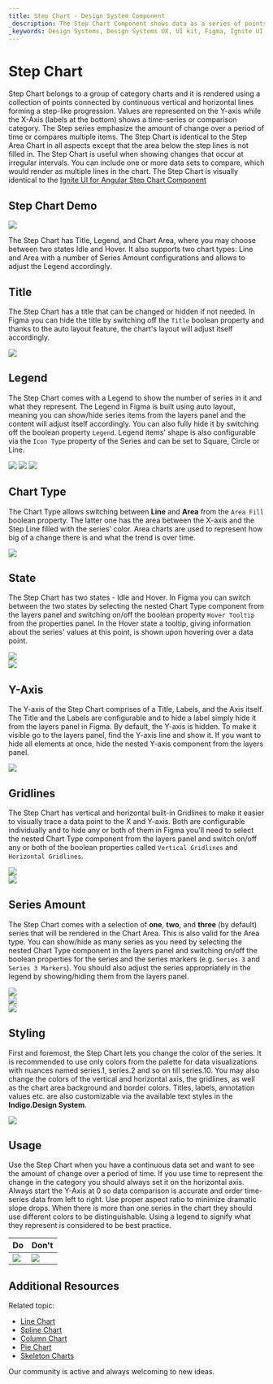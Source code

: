 ```yaml
---
title: Step Chart - Design System Component
_description: The Step Chart Component shows data as a series of points connected by straight lines, resembling steps.
_keywords: Design Systems, Design Systems UX, UI kit, Figma, Ignite UI for Angular, Figma to Angular, Angular, Angular Design System, Export code from Figma, Design Kits for Angular, Figma HTML, Figma to HTML, Figma UI kits
---
```


# Step Chart

Step Chart belongs to a group of category charts and it is rendered using a collection of points connected by continuous vertical and horizontal lines forming a step-like progression. Values are represented on the Y-axis while the X-Axis (labels at the bottom) shows a time-series or comparison category. The Step series emphasize the amount of change over a period of time or compares multiple items. The Step Chart is identical to the Step Area Chart in all aspects except that the area below the step lines is not filled in. The Step Chart is useful when showing changes that occur at irregular intervals. You can include one or more data sets to compare, which would render as multiple lines in the chart. The Step Chart is visually identical to the [Ignite UI for Angular Step Chart Component](https://www.infragistics.com/products/ignite-ui-angular/angular/components/charts/types/step-chart.html)


## Step Chart Demo

<img class="responsive-img" src="../images/step_chart_demo.png" srcset="../images/step_chart_demo@2x.png 2x" />

The Step Chart has Title, Legend, and Chart Area, where you may choose between two states Idle and Hover. It also supports two chart types: Line and Area with a number of Series Amount configurations and allows to adjust the Legend accordingly.

## Title

The Step Chart has a title that can be changed or hidden if not needed. In Figma you can hide the title by switching off the `Title` boolean property and thanks to the auto layout feature, the chart's layout will adjust itself accordingly.

<img class="responsive-img" src="../images/step_chart_no_title.png" srcset="../images/step_chart_no_title@2x.png 2x" />

## Legend

The Step Chart comes with a Legend to show the number of series in it and what they represent. The Legend in Figma is built using auto layout, meaning you can show/hide series items from the layers panel and the content will adjust itself accordingly. You can also fully hide it by switching off the boolean property `Legend`. Legend items' shape is also configurable via the `Icon Type` property of the Series and can be set to Square, Circle or Line.

<img class="responsive-img" src="../images/step_chart_legend_square.png" srcset="../images/step_chart_legend_square@2x.png 2x" />
<img class="responsive-img" src="../images/step_chart_legend_circle.png" srcset="../images/step_chart_legend_circle@2x.png 2x" />
<img class="responsive-img" src="../images/step_chart_legend_line.png" srcset="../images/step_chart_legend_line@2x.png 2x" />

## Chart Type

The Chart Type allows switching between **Line** and **Area** from the `Area Fill` boolean property. The latter one has the area between the X-axis and the Step Line filled with the series' color. Area charts are used to represent how big of a change there is and what the trend is over time.

<img class="responsive-img" src="../images/step_area_chart_three_series.png" srcset="../images/step_area_chart_three_series@2x.png 2x" />

## State

The Step Chart has two states - Idle and Hover. In Figma you can switch between the two states by selecting the nested Chart Type component from the layers panel and switching on/off the boolean property `Hover Tooltip` from the properties panel. In the Hover state a tooltip, giving information about the series' values at this point, is shown upon hovering over a data point.

<img class="responsive-img" src="../images/step_area_chart_tooltip-off.png" srcset="../images/step_area_chart_tooltip-off@2x.png 2x" />
<div class="divider--half"></div>
<img class="responsive-img" src="../images/step_area_chart_tooltip-on.png" srcset="../images/step_area_chart_tooltip-on@2x.png 2x" />

## Y-Axis

The Y-axis of the Step Chart comprises of a Title, Labels, and the Axis itself. The Title and the Labels are configurable and to hide a label simply hide it from the layers panel in Figma. By default, the Y-axis is hidden. To make it visible go to the layers panel, find the Y-axis line and show it. If you want to hide all elements at once, hide the nested Y-axis component from the layers panel.

<img class="responsive-img" src="../images/step_chart_yaxis.png" srcset="../images/step_chart_yaxis@2x.png 2x" />

## Gridlines

The Step Chart has vertical and horizontal built-in Gridlines to make it easier to visually trace a data point to the X and Y-axis. Both are configurable individually and to hide any or both of them in Figma you'll need to select the nested Chart Type component from the layers panel and switch on/off any or both of the boolean properties called `Vertical Gridlines` and `Horizontal Gridlines`.

<img class="responsive-img" src="../images/step_chart_gridlines1.png" srcset="../images/step_chart_gridlines1@2x.png 2x" />
<div class="divider--half"></div>
<img class="responsive-img" src="../images/step_chart_gridlines2.png" srcset="../images/step_chart_gridlines2@2x.png 2x" />

## Series Amount

The Step Chart comes with a selection of **one**, **two**, and **three** (by default) series that will be rendered in the Chart Area. This is also valid for the Area type. You can show/hide as many series as you need by selecting the nested Chart Type component in the layers panel and switching on/off the boolean properties for the series and the series markers (e.g. `Series 3` and `Series 3 Markers`). You should also adjust the series appropriately in the legend by showing/hiding them from the layers panel.

<img class="responsive-img" src="../images/step_chart_one_series.png" srcset="../images/step_chart_one_series@2x.png 2x" />
<div class="divider--half"></div>
<img class="responsive-img" src="../images/step_chart_two_series.png" srcset="../images/step_chart_two_series@2x.png 2x" />
<div class="divider--half"></div>
<img class="responsive-img" src="../images/step_chart_three_series.png" srcset="../images/step_chart_three_series@2x.png 2x" />

## Styling

First and foremost, the Step Chart lets you change the color of the series. It is recommended to use only colors from the palette for data visualizations with nuances named series.1, series.2 and so on till series.10. You may also change the colors of the vertical and horizontal axis, the gridlines, as well as the chart area background and border colors. Titles, labels, annotation values etc. are also customizable via the available text styles in the **Indigo.Design System**.

<img class="responsive-img" src="../images/step_chart_styling.png" srcset="../images/step_chart_styling@2x.png 2x" />

## Usage

Use the Step Chart when you have a continuous data set and want to see the amount of change over a period of time. If you use time to represent the change in the category you should always set it on the horizontal axis. Always start the Y-Axis at 0 so data comparison is accurate and order time-series data from left to right. Use proper aspect ratio to minimize dramatic slope drops. When there is more than one series in the chart they should use different colors to be distinguishable. Using a legend to signify what they represent is considered to be best practice.


| Do                                                                                             | Don't                                                                                              |
| ---------------------------------------------------------------------------------------------- | -------------------------------------------------------------------------------------------------- |
| <img class="responsive-img" src="../images/step_chart_do1.png" srcset="../images/step_chart_do1@2x.png 2x" /> | <img class="responsive-img" src="../images/step_chart_dont1.png" srcset="../images/step_chart_dont1@2x.png 2x" /> | 

## Additional Resources

Related topic:

- [Line Chart](line-chart.md)
- [Spline Chart](spline-chart.md)
- [Column Chart](column-chart.md)
- [Pie Chart](pie-chart.md)
- [Skeleton Charts](skeleton-charts.md)

Our community is active and always welcoming to new ideas.

